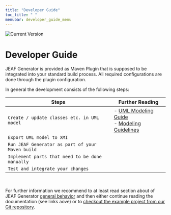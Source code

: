 ```yaml
---
title: "Developer Guide"
toc_title: " "
menubar: developer_guide_menu
---
```


![Current Version](https://maven-badges.herokuapp.com/maven-central/com.anaptecs.jeaf.generator/jeaf-generator/badge.svg)

# Developer Guide

JEAF Generator is provided as Maven Plugin that is supposed to be integrated into your standard build process. All required configurations are done through the plugin configuration.

In general the development consists of the following steps:

| Steps                                            | Further Reading                                                             |
| ------------------------------------------------ | --------------------------------------------------------------------------- |
| `Create / update classes etc. in UML model`      | - [UML Modeling Guide](../uml-modeling-guide)<br/>- [Modeling Guidelines]() |
| `Export UML model to XMI`                        |                                                                             |
| `Run JEAF Generator as part of your Maven build` |                                                                             |
| `Implement parts that need to be done manually`  |                                                                             |
| `Test and integrate your changes`                |                                                                             |

<br>

For further information we recommend to at least read section about of JEAF Generator [general behavior](https://anaptecs.atlassian.net/wiki/spaces/JEAF/pages/546080018 "/wiki/spaces/JEAF/pages/546080018") and then either continue reading the documentation (see links aove) or to [checkout the example project from our Git repository](https://bitbucket.org/anaptecs/jeaf-generator-samples "https://bitbucket.org/anaptecs/jeaf-generator-samples").